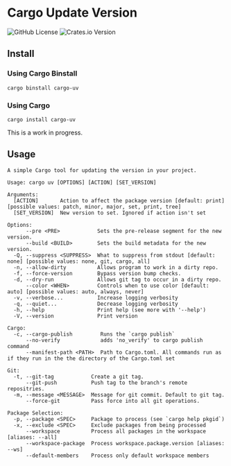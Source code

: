 # Cargo Update Version

![GitHub License](https://img.shields.io/github/license/ozy-viking/cargo_update_version?style=for-the-badge&link=https%3A%2F%2Fopensource.org%2Flicense%2Fmit)
![Crates.io Version](https://img.shields.io/crates/v/cargo-uv?style=for-the-badge&logo=rust&color=blue&link=https%3A%2F%2Fcrates.io%2Fcrates%2Fcargo-uv)

## Install

### Using Cargo Binstall

```shell
cargo binstall cargo-uv
```

### Using Cargo

```shell
cargo install cargo-uv
```

This is a work in progress.

## Usage

```text
A simple Cargo tool for updating the version in your project.

Usage: cargo uv [OPTIONS] [ACTION] [SET_VERSION]

Arguments:
  [ACTION]       Action to affect the package version [default: print] [possible values: patch, minor, major, set, print, tree]
  [SET_VERSION]  New version to set. Ignored if action isn't set

Options:
      --pre <PRE>            Sets the pre-release segment for the new version.
      --build <BUILD>        Sets the build metadata for the new version.
  -Q, --suppress <SUPPRESS>  What to suppress from stdout [default: none] [possible values: none, git, cargo, all]
  -n, --allow-dirty          Allows program to work in a dirty repo.
  -f, --force-version        Bypass version bump checks.
  -d, --dry-run              Allows git tag to occur in a dirty repo.
      --color <WHEN>         Controls when to use color [default: auto] [possible values: auto, always, never]
  -v, --verbose...           Increase logging verbosity
  -q, --quiet...             Decrease logging verbosity
  -h, --help                 Print help (see more with '--help')
  -V, --version              Print version

Cargo:
  -c, --cargo-publish         Runs the `cargo publish`
      --no-verify             adds 'no_verify' to cargo publish command
      --manifest-path <PATH>  Path to Cargo.toml. All commands run as if they run in the the directory of the Cargo.toml set

Git:
  -t, --git-tag            Create a git tag.
      --git-push           Push tag to the branch's remote repositries.
  -m, --message <MESSAGE>  Message for git commit. Default to git tag.
      --force-git          Pass force into all git operations.

Package Selection:
  -p, --package <SPEC>     Package to process (see `cargo help pkgid`)
  -x, --exclude <SPEC>     Exclude packages from being processed
      --workspace          Process all packages in the workspace [aliases: --all]
      --workspace-package  Process workspace.package.version [aliases: --ws]
      --default-members    Process only default workspace members
```
